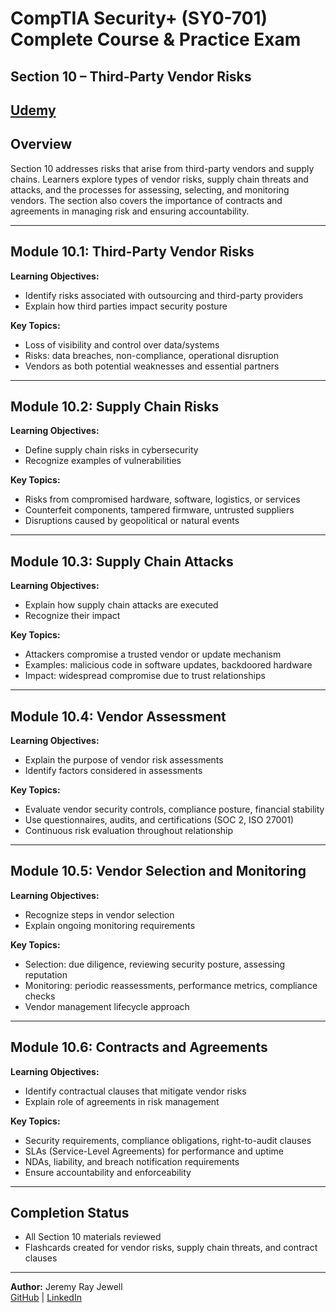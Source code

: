 # CompTIA Security+ (SY0-701) Complete Course & Practice Exam  
## Section 10 – Third-Party Vendor Risks  

[Udemy](https://www.udemy.com/course/securityplus/)  
---

## Overview  
Section 10 addresses risks that arise from third-party vendors and supply chains. Learners explore types of vendor risks, supply chain threats and attacks, and the processes for assessing, selecting, and monitoring vendors. The section also covers the importance of contracts and agreements in managing risk and ensuring accountability.  

---

## Module 10.1: Third-Party Vendor Risks  
**Learning Objectives:**  
- Identify risks associated with outsourcing and third-party providers  
- Explain how third parties impact security posture  

**Key Topics:**  
- Loss of visibility and control over data/systems  
- Risks: data breaches, non-compliance, operational disruption  
- Vendors as both potential weaknesses and essential partners

---

## Module 10.2: Supply Chain Risks  
**Learning Objectives:**  
- Define supply chain risks in cybersecurity  
- Recognize examples of vulnerabilities  

**Key Topics:**  
- Risks from compromised hardware, software, logistics, or services  
- Counterfeit components, tampered firmware, untrusted suppliers  
- Disruptions caused by geopolitical or natural events 

---

## Module 10.3: Supply Chain Attacks  
**Learning Objectives:**  
- Explain how supply chain attacks are executed  
- Recognize their impact  

**Key Topics:**  
- Attackers compromise a trusted vendor or update mechanism  
- Examples: malicious code in software updates, backdoored hardware  
- Impact: widespread compromise due to trust relationships 

---

## Module 10.4: Vendor Assessment  
**Learning Objectives:**  
- Explain the purpose of vendor risk assessments  
- Identify factors considered in assessments  

**Key Topics:**  
- Evaluate vendor security controls, compliance posture, financial stability  
- Use questionnaires, audits, and certifications (SOC 2, ISO 27001)  
- Continuous risk evaluation throughout relationship

---

## Module 10.5: Vendor Selection and Monitoring  
**Learning Objectives:**  
- Recognize steps in vendor selection  
- Explain ongoing monitoring requirements  

**Key Topics:**  
- Selection: due diligence, reviewing security posture, assessing reputation  
- Monitoring: periodic reassessments, performance metrics, compliance checks  
- Vendor management lifecycle approach 

---

## Module 10.6: Contracts and Agreements  
**Learning Objectives:**  
- Identify contractual clauses that mitigate vendor risks  
- Explain role of agreements in risk management  

**Key Topics:**  
- Security requirements, compliance obligations, right-to-audit clauses  
- SLAs (Service-Level Agreements) for performance and uptime  
- NDAs, liability, and breach notification requirements  
- Ensure accountability and enforceability

---

## Completion Status  
- All Section 10 materials reviewed  
- Flashcards created for vendor risks, supply chain threats, and contract clauses  

---

**Author:** Jeremy Ray Jewell  
[GitHub](https://github.com/jeremyrayjewell) | [LinkedIn](https://www.linkedin.com/in/jeremyrayjewell)  
